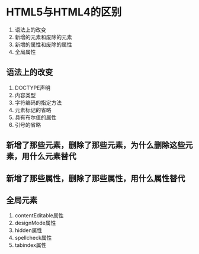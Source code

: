 # HTML5与HTML4的区别

1. 语法上的改变
2. 新增的元素和废除的元素
3. 新增的属性和废除的属性
4. 全局属性

## 语法上的改变

1. DOCTYPE声明
2. 内容类型
3. 字符编码的指定方法
4. 元素标记的省略
5. 具有布尔值的属性
6. 引号的省略

## 新增了那些元素，删除了那些元素，为什么删除这些元素，用什么元素替代

## 新增了那些属性，删除了那些属性，用什么属性替代

## 全局元素
1. contentEditable属性
2. designMode属性
3. hidden属性
4. spellcheck属性 
5. tabindex属性


